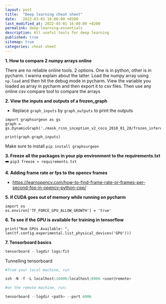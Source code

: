 ```yaml
---
layout: post
title:  "Deep learning cheat sheet"
date:   2022-03-01 16:00:00 +0200
last_modified_at: 2022-03-01 16:00:00 +0200
permalink: deep-learning-essentials
description: All useful tools for deep learning
published: true
sitemap: true
categories: cheat-sheet  
---
```


**1. How to compare 2 numpy arrays online**

There are no reliable online tools. 2 options. One is in python, other is in pycharm. I wanna explain about the latter. 
Load the numpy array using `np.load` and then hit the debug mode in pycharm. View the variable you loaded as array in pycharm and then export it to csv files. 
Then use any online csv compare tool to compare the arrays

**2. View the inputs and outputs of a frozen_graph**

- Replace `graph_inputs` by `graph_outputs` to print the outputs

```
import graphsurgeon as gs
graph = gs.DynamicGraph('./mask_rcnn_inception_v2_coco_2018_01_28/frozen_inference_graph.pb')

print(graph.graph_inputs)
```

Make sure to install `pip install graphsurgeon`

**3. Freeze all the packages in your pip environment to the requirements.txt** ➡️
`pip3 freeze > requirements.txt`

**4. Adding frame rate or fps to the opencv frames**
- https://learnopencv.com/how-to-find-frame-rate-or-frames-per-second-fps-in-opencv-python-cpp/

**5. If CUDA goes out of memory while running on pycharm**
```
import os
os.environ['TF_FORCE_GPU_ALLOW_GROWTH'] = 'true'
```

**6. To see if the GPU is available for training in tensorflow** <br>
```
print("Num GPUs Available: ", len(tf.config.experimental.list_physical_devices('GPU')))
```

**7. Tensorboard basics** <br>
```python
tensorboard --logdir logs/fit
```
Tunnelling tensorboard 
```python
#from your local machine, run

ssh -N -f -L localhost:16006:localhost:6006 <user@remote>

#on the remote machine, run:

tensorboard --logdir <path> --port 6006
```
